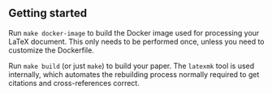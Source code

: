 ## Getting started

Run `make docker-image` to build the Docker image used for processing your LaTeX document.
This only needs to be performed once, unless you need to customize the Dockerfile.

Run `make build` (or just `make`) to build your paper. The `latexmk` tool is used internally,
which automates the rebuilding process normally required to get citations and cross-references
correct.
